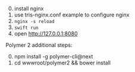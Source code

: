 0. install nginx
1. use tris-nginx.conf example to configure nginx
2. `nginx -s reload`
4. `swift run`
5. open http://127.0.0.1:8080

Polymer 2 additional steps:

0. npm install -g polymer-cli@next
1. cd wwwroot/polymer2 && bower install
